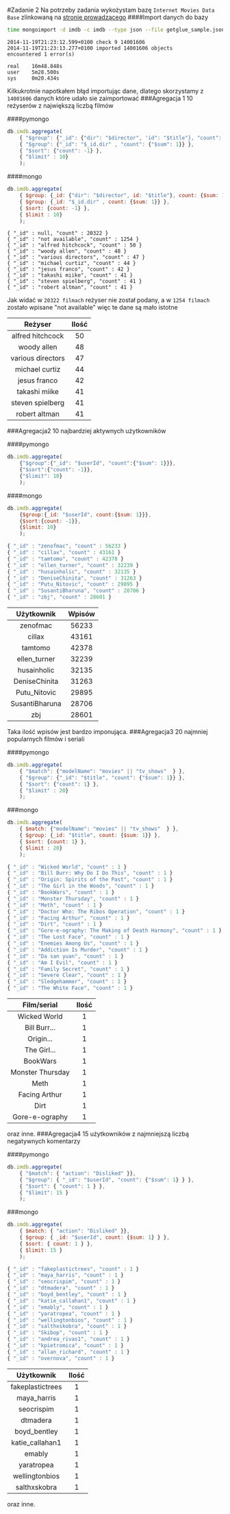 #Zadanie 2
Na potrzeby zadania wykożystam bazę `Internet Movies Data Base` zlinkowaną na [stronie prowadzącego](http://wbzyl.inf.ug.edu.pl/nosql/)
####Import danych do bazy
```sh
time mongoimport -d imdb -c imdb --type json --file getglue_sample.json
```
```mongo
2014-11-19T21:23:12.599+0100 check 9 14001606
2014-11-19T21:23:13.277+0100 imported 14001606 objects
encountered 1 error(s)

real	16m48.848s
user	5m28.500s
sys		0m20.434s
```

Kilkukrotnie napotkałem błąd importując dane, dlatego skorzystamy z `14001606` danych które udało sie zaimportować
###Agregacja 1
10 reżyserów z największą liczbą filmów

####pymongo
```js
db.imdb.aggregate(
    { "$group": {"_id": {"dir": "$director", 'id": "$title"}, "count": {"$sum": 1}} },
    { "$group": {"_id": "$_id.dir" , "count": {"$sum": 1}} },
    { "$sort": {"count": -1} },
    { "$limit" : 10}
    );
```
    
####mongo
```js
db.imdb.aggregate(
    { $group: {_id: {"dir": "$director", id: "$title"}, count: {$sum: 1}} },
    { $group: {_id: "$_id.dir" , count: {$sum: 1}} },
    { $sort: {count: -1} },
    { $limit : 10}
    );
```
```mongo
{ "_id" : null, "count" : 20322 }
{ "_id" : "not available", "count" : 1254 }
{ "_id" : "alfred hitchcock", "count" : 50 }
{ "_id" : "woody allen", "count" : 48 }
{ "_id" : "various directors", "count" : 47 }
{ "_id" : "michael curtiz", "count" : 44 }
{ "_id" : "jesus franco", "count" : 42 }
{ "_id" : "takashi miike", "count" : 41 }
{ "_id" : "steven spielberg", "count" : 41 }
{ "_id" : "robert altman", "count" : 41 }
```
Jak widać w `20322 filmach` reżyser nie został podany, 
a w `1254 filmach` zostało wpisane "not available" więc te dane są mało istotne

|      Reżyser      |    Ilość    |
|:-----------------:|:-----------:|
| alfred hitchcock  |     50      |
| woody allen       |     48      |
| various directors |     47      |
| michael curtiz    |     44      |
| jesus franco      |     42      |
| takashi miike     |     41      |
| steven spielberg  |     41      |
| robert altman     |     41      |
###Agregacja2
10 najbardziej aktywnych użytkowników

####pymongo
```js
db.imdb.aggregate(
	{"$group":{"_id": "$userId", "count":{"$sum": 1}}},
	{"$sort":{"count": -1}},
	{"$limit": 10}
	);
```
####mongo
```js
db.imdb.aggregate(
	{$group:{_id: "$userId", count:{$sum: 1}}},
	{$sort:{count: -1}},
	{$limit: 10}
	);
```
```js	
{ "_id" : "zenofmac", "count" : 56233 }
{ "_id" : "cillax", "count" : 43161 }
{ "_id" : "tamtomo", "count" : 42378 }
{ "_id" : "ellen_turner", "count" : 32239 }
{ "_id" : "husainholic", "count" : 32135 }
{ "_id" : "DeniseChinita", "count" : 31263 }
{ "_id" : "Putu_Nitovic", "count" : 29895 }
{ "_id" : "SusantiBharuna", "count" : 28706 }
{ "_id" : "zbj", "count" : 28601 }
```
|    Użytkownik     |    Wpisów   |
|:-----------------:|:-----------:|
| zenofmac          |    56233    |
| cillax            |    43161    |
| tamtomo           |    42378    |
| ellen_turner      |    32239    |
| husainholic       |    32135    |
| DeniseChinita     |    31263    |
| Putu_Nitovic      |    29895    |
| SusantiBharuna    |    28706    |
| zbj               |    28601    |
Taka ilość wpisów jest bardzo imponująca.
###Agregacja3
20 najmniej popularnych filmów i seriali

####pymongo
```js
db.imdb.aggregate(
    { "$match": {"modelName": "movies" || "tv_shows"  } },
    { "$group": {"_id": "$title", "count": {"$sum": 1}} },
    { "$sort": {"count": 1} },
    { "$limit" : 20}
    );
```
###mongo
```js
db.imdb.aggregate(
    { $match: {"modelName": "movies" || "tv_shows"  } },
    { $group: {_id: "$title", count: {$sum: 1}} },
    { $sort: {count: 1} },
    { $limit : 20}
    );
```
```js
{ "_id" : "Wicked World", "count" : 1 }
{ "_id" : "Bill Burr: Why Do I Do This", "count" : 1 }
{ "_id" : "Origin: Spirits of the Past", "count" : 1 }
{ "_id" : "The Girl in the Woods", "count" : 1 }
{ "_id" : "BookWars", "count" : 1 }
{ "_id" : "Monster Thursday", "count" : 1 }
{ "_id" : "Meth", "count" : 1 }
{ "_id" : "Doctor Who: The Ribos Operation", "count" : 1 }
{ "_id" : "Facing Arthur", "count" : 1 }
{ "_id" : "Dirt", "count" : 1 }
{ "_id" : "Gore-e-ography: The Making of Death Harmony", "count" : 1 }
{ "_id" : "The Lost Face", "count" : 1 }
{ "_id" : "Enemies Among Us", "count" : 1 }
{ "_id" : "Addiction Is Murder", "count" : 1 }
{ "_id" : "Da san yuan", "count" : 1 }
{ "_id" : "Am I Evil", "count" : 1 }
{ "_id" : "Family Secret", "count" : 1 }
{ "_id" : "Severe Clear", "count" : 1 }
{ "_id" : "Sledgehammer", "count" : 1 }
{ "_id" : "The White Face", "count" : 1 }
```
|    Film/serial    |    Ilość    |
|:-----------------:|:-----------:|
| Wicked World      |      1      |
| Bill Burr...      |      1      |
| Origin...         |      1      |
| The Girl...       |      1      |
| BookWars          |      1      |
| Monster Thursday  |      1      |
| Meth              |      1      |
| Facing Arthur     |      1      |
| Dirt              |      1      |
| Gore-e-ography    |      1      |
oraz inne.
###Agregacja4
15 użytkowników z najmniejszą liczbą negatywnych komentarzy

####pymongo
```js
db.imdb.aggregate(
	{ "$match": { "action": "Disliked" }},
	{ "$group": { "_id": "$userId", "count": {"$sum": 1} } },
	{ "$sort": { "count": 1 } },
	{ "$limit": 15 }
	);
```

###mongo
```js
db.imdb.aggregate(
	{ $match: { "action": "Disliked" }},
	{ $group: { _id: "$userId", count: {$sum: 1} } },
	{ $sort: { count: 1 } },
	{ $limit: 15 } 
	);
```
```js
{ "_id" : "fakeplastictrees", "count" : 1 }
{ "_id" : "maya_harris", "count" : 1 }
{ "_id" : "seocrispim", "count" : 1 }
{ "_id" : "dtmadera", "count" : 1 }
{ "_id" : "boyd_bentley", "count" : 1 }
{ "_id" : "katie_callahan1", "count" : 1 }
{ "_id" : "emably", "count" : 1 }
{ "_id" : "yaratropea", "count" : 1 }
{ "_id" : "wellingtonbios", "count" : 1 }
{ "_id" : "salthxskobra", "count" : 1 }
{ "_id" : "Skibop", "count" : 1 }
{ "_id" : "andrea_rivas1", "count" : 1 }
{ "_id" : "kpietromica", "count" : 1 }
{ "_id" : "allan_richard", "count" : 1 }
{ "_id" : "overnova", "count" : 1 }
```

|    Użytkownik     |    Ilość    |
|:-----------------:|:-----------:|
| fakeplastictrees  |      1      |
| maya_harris       |      1      |
| seocrispim        |      1      |
| dtmadera          |      1      |
| boyd_bentley      |      1      |
| katie_callahan1   |      1      |
| emably            |      1      |
| yaratropea        |      1      |
| wellingtonbios    |      1      |
| salthxskobra      |      1      |
oraz inne.

